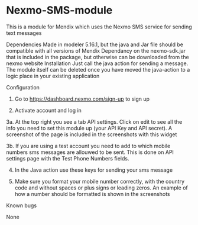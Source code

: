 # Nexmo-SMS-module
This is a module for Mendix which uses the Nexmo SMS service for sending text messages

Dependencies 
Made in modeler 5.16.1, but the java and Jar file should be compatible with all versions of Mendix
Dependancy on the nexmo-sdk.jar that is included in the package, but otherwise can be downloaded from the nexmo website
Installation
Just call the java action for sending a message. The module itself can be deleted once you have moved the java-action to a logic place in your existing application

Configuration

1. Go to https://dashboard.nexmo.com/sign-up to sign up

2. Activate account and log in

3a. At the top right you see a tab API settings. Click on edit to see all the info you need to set this module up (your API Key and API secret). A screenshot of the page is included in the screenshots with this widget

3b. If you are using a test account you need to add to which mobile numbers sms messages are allouwed to be sent. This is done on API settings page with the Test Phone Numbers fields.

4. In the Java action use these keys for sending your sms message

5. Make sure you format your mobile number correctly, with the country code and without spaces or plus signs or leading zeros.  An example of how a number should be formatted is shown in the screenshots

Known bugs 

None
